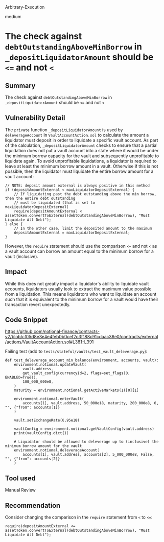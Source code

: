 Arbitrary-Execution

medium

# The check against `debtOutstandingAboveMinBorrow` in `_depositLiquidatorAmount` should be `<=` and not `<`

## Summary
The check against `debtOutstandingAboveMinBorrow` in `_depositLiquidatorAmount` should be `<=` and not `<`

## Vulnerability Detail
The `private` function `_depositLiquidatorAmount` is used by `deleverageAccount` in `VaultAccountAction.sol` to calculate the amount a liquidator must deposit in order to liquidate a specific vault account. As part of the calculation, `_depositLiquidatorAmount` checks to ensure that a partial liquidation does not put a vault account into a state where it would be under the minimum borrow capacity for the vault and subsequently unprofitable to liquidate again. To avoid unprofitable liquidations, a liquidator is required to leave at least the minimum borrow amount in a vault. Otherwise if this is not possible, then the liquidator must liquidate the entire borrow amount for a vault account:

```solidity
// NOTE: deposit amount external is always positive in this method
if (depositAmountExternal < maxLiquidatorDepositExternal) {
    // If liquidating past the debt outstanding above the min borrow, then the entire debt outstanding
    // must be liquidated (that is set to maxLiquidatorDepositExternal)
    require(depositAmountExternal < assetToken.convertToExternal(debtOutstandingAboveMinBorrow), "Must Liquidate All Debt");
} else {
    // In the other case, limit the deposited amount to the maximum
    depositAmountExternal = maxLiquidatorDepositExternal;
}
```

However, the `require` statement should use the comparison `<=` and not `<` as a vault account can borrow an amount equal to the minimum borrow for a vault (inclusive).

## Impact
While this does not greatly impact a liquidator's ability to liquidate vault accounts, liquidators usually look to extract the maximum value possible from a liquidation. This means liquidators who want to liquidate an account such that it is equivalent to the minimum borrow for a vault would have their transaction revert unexpectedly.

## Code Snippet
https://github.com/notional-finance/contracts-v2/blob/cf05d8e3e4e4feb0b0cef2c3f188c91cdaac38e0/contracts/external/actions/VaultAccountAction.sol#L381-L391

Failing test (add to `tests/stateful/vaults/test_vault_deleverage.py`):
```python3
def test_deleverage_account_min_balance(environment, accounts, vault):
    environment.notional.updateVault(
        vault.address,
        get_vault_config(currencyId=2, flags=set_flags(0, ENABLED=True)),
        100_000_000e8,
    )
    maturity = environment.notional.getActiveMarkets(1)[0][1]

    environment.notional.enterVault(
        accounts[1], vault.address, 50_000e18, maturity, 200_000e8, 0, "", {"from": accounts[1]}
    )

    vault.setExchangeRate(0.95e18)

    vaultConfig = environment.notional.getVaultConfig(vault.address)
    print(vaultConfig.dict())

    # Liquidator should be allowed to deleverage up to (inclusive) the minimum borrow amount for the vault
    environment.notional.deleverageAccount(
        accounts[1], vault.address, accounts[2], 5_000_000e8, False, "", {"from": accounts[2]}
    )
```

## Tool used

Manual Review

## Recommendation
Consider changing the comparison in the `require` statement from `<` to `<=`:

```solidity
require(depositAmountExternal <= assetToken.convertToExternal(debtOutstandingAboveMinBorrow), "Must Liquidate All Debt");
```
